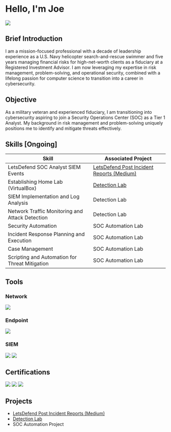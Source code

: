 # Hello, I'm Joe
<a href="https://www.linkedin.com/in/jmb20"><img src="https://img.shields.io/badge/-LinkedIn-0072b1?&style=for-the-badge&logo=linkedin&logoColor=white" /></a>

## Brief Introduction

I am a mission-focused professional with a decade of leadership experience as a U.S. Navy helicopter search-and-rescue swimmer and five years managing financial risks for high-net-worth clients as a fiduciary at a Registered Investment Advisor. I am now leveraging my expertise in risk management, problem-solving, and operational security, combined with a lifelong passion for computer science to transition into a career in cybersecurity.

## Objective

As a military veteran and experienced fiduciary, I am transitioning into cybersecurity aspiring to join a Security Operations Center (SOC) as a Tier 1 Analyst. My background in risk management and problem-solving uniquely positions me to identify and mitigate threats effectively.

## Skills [Ongoing]

| Skill                                         | Associated Project         |
|-----------------------------------------------|----------------------------|
| LetsDefend SOC Analyst SIEM Events  | <a href="https://medium.com/@jbruno_">LetsDefend Post Incident Reports (Medium)</a>|
| Establishing Home Lab (VirtualBox)          | <a href="https://github.com/joseph-bruno/Detection-Lab/tree/main">Detection Lab</a>|
| SIEM Implementation and Log Analysis          | <a hhref="https://google.com">Detection Lab</a>|
| Network Traffic Monitoring and Attack Detection | <a hhref="https://google.com">Detection Lab</a>|
| Security Automation                             | SOC Automation Lab|
| Incident Response Planning and Execution      | SOC Automation Lab|
| Case Management                               | SOC Automation Lab|
| Scripting and Automation for Threat Mitigation | SOC Automation Lab|

## Tools

### Network
<div>
    <img src="https://img.shields.io/badge/-Wireshark-1679A7?&style=for-the-badge&logo=Wireshark&logoColor=white" />
</div>

### Endpoint
<div>
    <img src="https://img.shields.io/badge/-Microsoft_Defender_for_Endpoint-00A4EF?&style=for-the-badge&logo=Microsoft&logoColor=white" />
</div>

### SIEM
<div>
    <img src="https://img.shields.io/badge/-Microsoft_Sentinel-0078D4?&style=for-the-badge&logo=Microsoft&logoColor=white" />
    <img src="https://img.shields.io/badge/-Splunk-000000?&style=for-the-badge&logo=Splunk&logoColor=white" />
</div>

## Certifications
<div>
<img src="https://img.shields.io/badge/-Security%2B-FF0000?&style=for-the-badge&logo=CompTIA&logoColor=white" />
<img src="https://img.shields.io/badge/-Google_Cybersecurity_Professional-000080?&style=for-the-badge&logoColor=white" />
<img src="https://img.shields.io/badge/-FINRA_Series_65-FF0000?&style=for-the-badge&logo=FINRA&logoColor=white" />

</div>

## Projects
- <a href="https://medium.com/@jbruno_">LetsDefend Post Incident Reports (Medium)</a>
- <a href="https://github.com/joseph-bruno/Detection-Lab/tree/main">Detection Lab</a>
- SOC Automation Project


